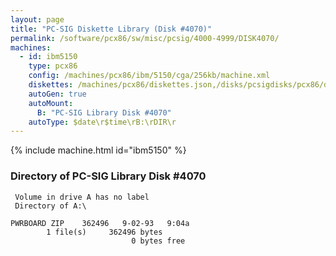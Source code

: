 ```yaml
---
layout: page
title: "PC-SIG Diskette Library (Disk #4070)"
permalink: /software/pcx86/sw/misc/pcsig/4000-4999/DISK4070/
machines:
  - id: ibm5150
    type: pcx86
    config: /machines/pcx86/ibm/5150/cga/256kb/machine.xml
    diskettes: /machines/pcx86/diskettes.json,/disks/pcsigdisks/pcx86/diskettes.json
    autoGen: true
    autoMount:
      B: "PC-SIG Library Disk #4070"
    autoType: $date\r$time\rB:\rDIR\r
---
```


{% include machine.html id="ibm5150" %}

### Directory of PC-SIG Library Disk #4070

     Volume in drive A has no label
     Directory of A:\

    PWRBOARD ZIP    362496   9-02-93   9:04a
            1 file(s)     362496 bytes
                               0 bytes free
